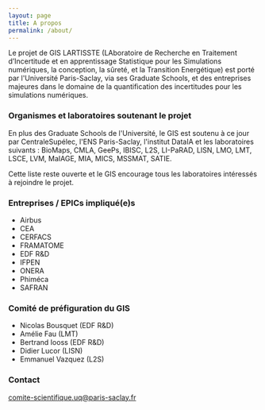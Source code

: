 ```yaml
---
layout: page
title: A propos
permalink: /about/
---
```


Le projet de GIS LARTISSTE (LAboratoire de Recherche en Traitement
d’Incertitude et en apprentissage Statistique pour les Simulations
numériques, la conception, la sûreté, et la Transition Energétique)
est porté par l'Université Paris-Saclay, via ses Graduate Schools,
et des entreprises majeures dans le domaine de la quantification des
incertitudes pour les simulations numériques.

### Organismes et laboratoires soutenant le projet

En plus des Graduate Schools de l'Université, le GIS est soutenu à ce jour par CentraleSupélec, l'ENS Paris-Saclay, 
l'institut DataIA et les laboratoires suivants : BioMaps, CMLA, GeePs, IBISC, L2S, LI-PaRAD, LISN, LMO, LMT, 
LSCE, LVM, MaIAGE, MIA, MICS, MSSMAT, SATIE.

Cette liste reste ouverte et le GIS encourage tous les laboratoires
intéressés à rejoindre le projet.

### Entreprises / EPICs impliqué(e)s

 * Airbus
 * CEA
 * CERFACS
 * FRAMATOME
 * EDF R&D
 * IFPEN
 * ONERA
 * Phiméca
 * SAFRAN

### Comité de préfiguration du GIS

 * Nicolas Bousquet (EDF R&D)
 * Amélie Fau (LMT)
 * Bertrand Iooss (EDF R&D)
 * Didier Lucor (LISN)
 * Emmanuel Vazquez (L2S)

### Contact

[comite-scientifique.uq@paris-saclay.fr](mailto:comite-scientifique.uq@paris-saclay.fr)
